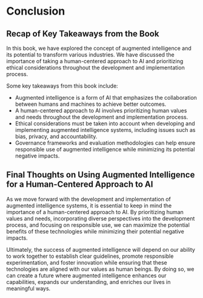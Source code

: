 # Conclusion

Recap of Key Takeaways from the Book
------------------------------------

In this book, we have explored the concept of augmented intelligence and its potential to transform various industries. We have discussed the importance of taking a human-centered approach to AI and prioritizing ethical considerations throughout the development and implementation process.

Some key takeaways from this book include:

* Augmented intelligence is a form of AI that emphasizes the collaboration between humans and machines to achieve better outcomes.
* A human-centered approach to AI involves prioritizing human values and needs throughout the development and implementation process.
* Ethical considerations must be taken into account when developing and implementing augmented intelligence systems, including issues such as bias, privacy, and accountability.
* Governance frameworks and evaluation methodologies can help ensure responsible use of augmented intelligence while minimizing its potential negative impacts.

Final Thoughts on Using Augmented Intelligence for a Human-Centered Approach to AI
----------------------------------------------------------------------------------

As we move forward with the development and implementation of augmented intelligence systems, it is essential to keep in mind the importance of a human-centered approach to AI. By prioritizing human values and needs, incorporating diverse perspectives into the development process, and focusing on responsible use, we can maximize the potential benefits of these technologies while minimizing their potential negative impacts.

Ultimately, the success of augmented intelligence will depend on our ability to work together to establish clear guidelines, promote responsible experimentation, and foster innovation while ensuring that these technologies are aligned with our values as human beings. By doing so, we can create a future where augmented intelligence enhances our capabilities, expands our understanding, and enriches our lives in meaningful ways.